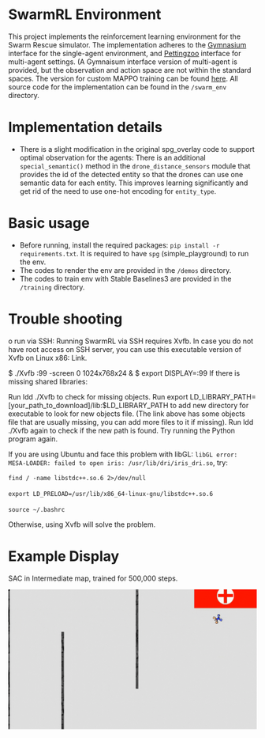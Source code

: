 # SwarmRL Environment
This project implements the reinforcement learning environment for the Swarm Rescue simulator. The implementation adheres to the [Gymnasium](https://gymnasium.farama.org/) interface for the single-agent environment, and [Pettingzoo](https://pettingzoo.farama.org/) interface for multi-agent settings. (A Gymnaisum interface version of multi-agent is provided, but the observation and action space are not within the standard spaces. The version for custom MAPPO training can be found [here](https://github.com/minhpham160603/SwarmMARL). All source code for the implementation can be found in the `/swarm_env` directory.

# Implementation details
- There is a slight modification in the original spg_overlay code to support optimal observation for the agents: There is an additional `special_semantic()` method in the `drone_distance_sensors` module that provides the id of the detected entity so that the drones can use one semantic data for each entity. This improves learning significantly and get rid of the need to use one-hot encoding for `entity_type`.

# Basic usage
- Before running, install the required packages: `pip install -r requirements.txt`. It is required to have `spg` (simple_playground) to run the env.
- The codes to render the env are provided in the `/demos` directory.
- The codes to train env with Stable Baselines3 are provided in the `/training` directory.

# Trouble shooting

o run via SSH:
Running SwarmRL via SSH requires Xvfb. In case you do not have root access on SSH server, you can use this executable version of Xvfb on Linux x86: Link.

$ ./Xvfb :99 -screen 0 1024x768x24 &
$ export DISPLAY=:99
If there is missing shared libraries:

Run ldd ./Xvfb to check for missing objects.
Run export LD_LIBRARY_PATH=[your_path_to_download]/lib:$LD_LIBRARY_PATH to add new directory for executable to look for new objects file. (The link above has some objects file that are usually missing, you can add more files to it if missing).
Run ldd ./Xvfb again to check if the new path is found.
Try running the Python program again.


If you are using Ubuntu and face this problem with libGL: `libGL error: MESA-LOADER: failed to open iris: /usr/lib/dri/iris_dri.so`, try:
```
find / -name libstdc++.so.6 2>/dev/null

export LD_PRELOAD=/usr/lib/x86_64-linux-gnu/libstdc++.so.6 

source ~/.bashrc
```
Otherwise, using Xvfb will solve the problem.

# Example Display 
SAC in Intermediate map, trained for 500,000 steps.

![intermediate_SAC](intermediate_SAC.gif)
